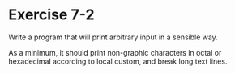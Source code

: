 # Exercise 7-2

Write a program that will print arbitrary input in a sensible way.

As a minimum, it should print non-graphic characters in octal or hexadecimal according to local custom, and break long text lines.
